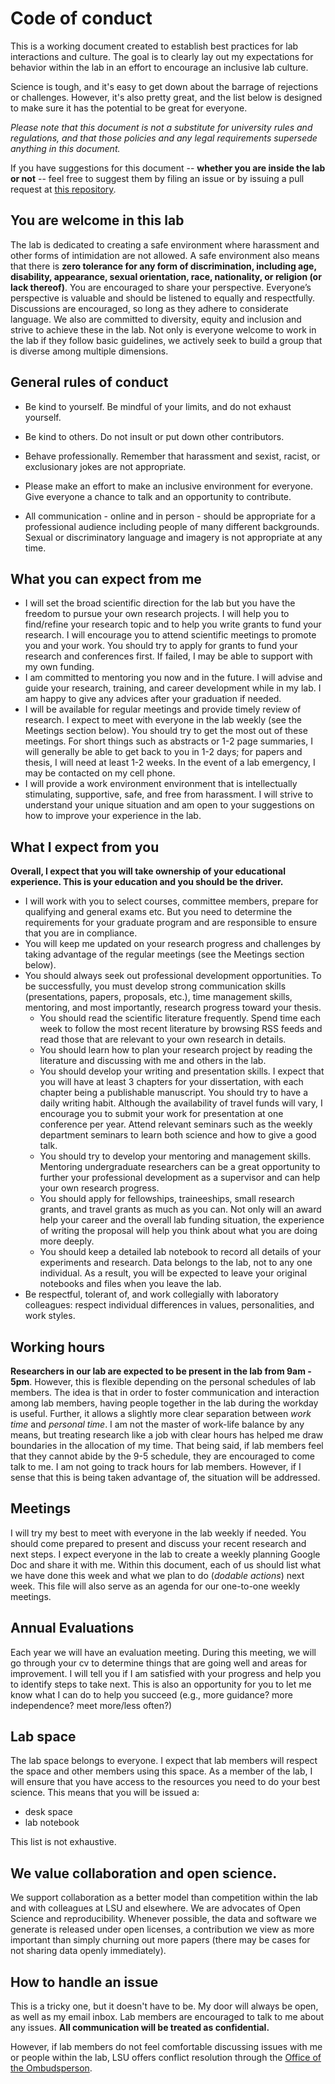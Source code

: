# Code of conduct

This is a working document created to establish best practices for lab interactions and culture. The goal is to clearly lay out my expectations for behavior within the lab in an effort to encourage an inclusive lab culture. 

Science is tough, and it's easy to get down about the barrage of rejections or challenges. However, it's also pretty great, and the list below is designed to make sure it has the potential to be great for everyone. 

_Please note that this document is not a substitute for university rules and regulations, and that those policies and any legal requirements supersede anything in this document._ 

If you have suggestions for this document -- **whether you are inside the lab or not** -- feel free to suggest them by filing an issue or by issuing a pull request at [this repository](https://github.com/dlilab/lab_Logistics). 

## You are welcome in this lab

The lab is dedicated to creating a safe environment where harassment and other forms of intimidation are not allowed. A safe environment also means that there is **zero tolerance for any form of discrimination, including age, disability, appearance, sexual orientation, race, nationality, or religion (or lack thereof)**. You are encouraged to share your perspective. Everyone’s perspective is valuable and should be listened to equally and respectfully. Discussions are encouraged, so long as they adhere to considerate language. We also are committed to diversity, equity and inclusion and strive to achieve these in the lab. Not only is everyone welcome to work in the lab if they follow basic guidelines, we actively seek to build a group that is diverse among multiple dimensions.

## General rules of conduct

* Be kind to yourself. Be mindful of your limits, and do not exhaust yourself.

* Be kind to others. Do not insult or put down other contributors.

* Behave professionally. Remember that harassment and sexist, racist, or exclusionary jokes are not appropriate.

* Please make an effort to make an inclusive environment for everyone. Give everyone a chance to talk and an opportunity to contribute.

* All communication - online and in person - should be appropriate for a professional audience including people of many different backgrounds. Sexual or discriminatory language and imagery is not appropriate at any time.

## What you can expect from me

- I will set the broad scientific direction for the lab but you have the freedom to pursue your own research projects. I will help you to find/refine your research topic and to help you write grants to fund your research. I will encourage you to attend scientific meetings to promote you and your work. You should try to apply for grants to fund your research and conferences first. If failed, I may be able to support with my own funding.  
- I am committed to mentoring you now and in the future. I will advise and guide your research, training, and career development while in my lab. I am happy to give any advices after your graduation if needed.
- I will be available for regular meetings and provide timely review of research. I expect to meet with everyone in the lab weekly (see the Meetings section below). You should try to get the most out of these meetings. For short things such as abstracts or 1-2 page summaries, I will generally be able to get back to you in 1-2 days; for papers and thesis, I will need at least 1-2 weeks. In the event of a lab emergency, I may be contacted on my cell phone.
- I will provide a work environment environment that is intellectually stimulating, supportive, safe, and free from harassment. I will strive to understand your unique situation and am open to your suggestions on how to improve your experience in the lab.

## What I expect from you

**Overall, I expect that you will take ownership of your educational experience. This is your education and you should be the driver.**

- I will work with you to select courses, committee members, prepare for qualifying and general exams etc. But you need to determine the requirements for your graduate program and are responsible to ensure that you are in compliance. 
- You will keep me updated on your research progress and challenges by taking advantage of the regular meetings (see the Meetings section below).
- You should always seek out professional development opportunities. To be successfully, you must develop strong communication skills (presentations, papers, proposals, etc.), time management skills, mentoring, and most importantly, research progress toward your thesis.
    + You should read the scientific literature frequently. Spend time each week to follow the most recent literature by browsing RSS feeds and read those that are relevant to your own research in details.
    + You should learn how to plan your research project by reading the literature and discussing with me and others in the lab.
    + You should develop your writing and presentation skills. I expect that you will have at least 3 chapters for your dissertation, with each chapter being a publishable manuscript. You should try to have a daily writing habit. Although the availability of travel funds will vary, I encourage you to submit your work for presentation at one conference per year. Attend relevant seminars such as the weekly department seminars to learn both science and how to give a good talk. 
    + You should try to develop your mentoring and management skills. Mentoring undergraduate researchers can be a great opportunity to further your professional development as a supervisor and can help your own research progress.
    + You should apply for fellowships, traineeships, small research grants, and travel grants as much as you can. Not only will an award help your career and the overall lab funding situation, the experience of writing the proposal will help you think about what you are doing more deeply.
    + You should keep a detailed lab notebook to record all details of your experiments and research. Data belongs to the lab, not to any one individual. As a result, you will be expected to leave your original notebooks and files when you leave the lab. 
- Be respectful, tolerant of, and work collegially with laboratory colleagues:  respect individual differences in values, personalities, and work styles. 


## Working hours

**Researchers in our lab are expected to be present in the lab from 9am - 5pm**. However, this is flexible depending on the personal schedules of lab members. The idea is that in order to foster communication and interaction among lab members, having people together in the lab during the workday is useful. Further, it allows a slightly more clear separation between _work time_ and _personal time_. I am not the master of work-life balance by any means, but treating research like a job with clear hours has helped me draw boundaries in the allocation of my time. That being said, if lab members feel that they cannot abide by the 9-5 schedule, they are encouraged to come talk to me. I am not going to track hours for lab members. However, if I sense that this is being taken advantage of, the situation will be addressed. 

## Meetings

I will try my best to meet with everyone in the lab weekly if needed. You should come prepared to present and discuss your recent research and next steps. I expect everyone in the lab to create a weekly planning Google Doc and share it with me. Within this document, each of us should list what we have done this week and what we plan to do (_dodable actions_) next week. This file will also serve as an agenda for our one-to-one weekly meetings.

## Annual Evaluations

Each year we will have an evaluation meeting. During this meeting, we will go through your cv to determine things that are going well and areas for improvement. I will tell you if I am satisfied with your progress and help you to identify steps to take next. This is also an opportunity for you to let me know what I can do to help you succeed (e.g., more guidance? more independence? meet more/less often?)


## Lab space

The lab space belongs to everyone. I expect that lab members will respect the space and other members using this space. As a member of the lab, I will ensure that you have access to the resources you need to do your best science. This means that you will be issued a:

+ desk space
+ lab notebook 

This list is not exhaustive.


## We value collaboration and open science. 

We support collaboration as a better model than competition within the lab and with colleagues at LSU and elsewhere. We are advocates of Open Science and reproducibility. Whenever possible, the data and software we generate is released under open licenses, a contribution we view as more important than simply churning out more papers (there may be cases for not sharing data openly immediately).

## How to handle an issue

This is a tricky one, but it doesn't have to be. My door will always be open, as well as my email inbox. Lab members are encouraged to talk to me about any issues. **All communication will be treated as confidential.**

However, if lab members do not feel comfortable discussing issues with me or people within the lab, LSU offers conflict resolution through the [Office of the Ombudsperson](https://www.lsu.edu/ombuds/index.php). 


